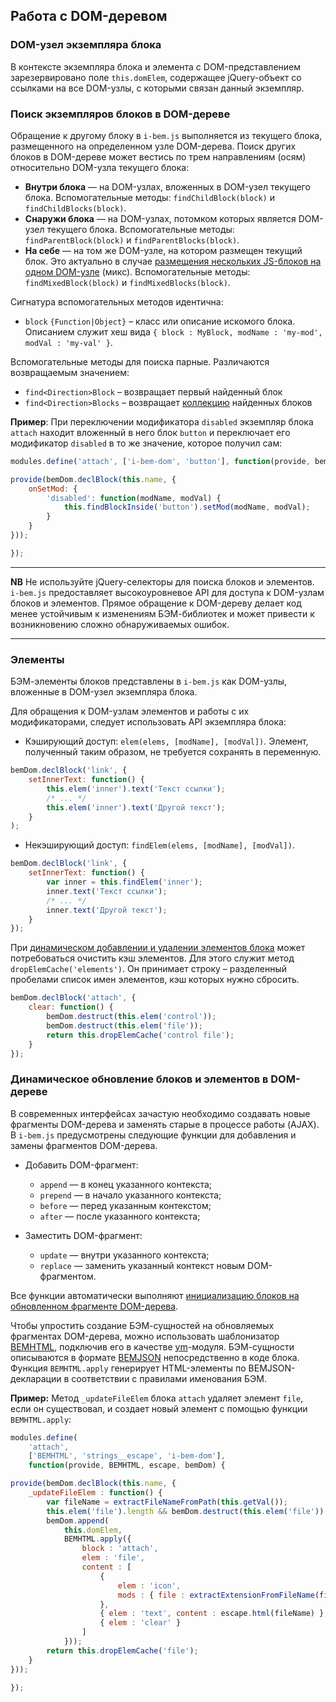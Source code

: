 <a name="dom"></a>
## Работа с DOM-деревом

<a name="domElem"></a>
### DOM-узел экземпляра блока

В контексте экземпляра блока и элемента с DOM-представлением зарезервировано поле `this.domElem`, содержащее jQuery-объект со ссылками на все DOM-узлы, с которыми связан данный экземпляр.

<a name="api-blocks-find"></a>
### Поиск экземпляров блоков в DOM-дереве

Обращение к другому блоку в `i-bem.js` выполняется из текущего блока, размещенного на определенном узле DOM-дерева.
Поиск других блоков в DOM-дереве может вестись по трем направлениям (осям) относительно DOM-узла текущего блока:

* **Внутри блока** — на DOM-узлах, вложенных в DOM-узел текущего блока. Вспомогательные методы: `findChildBlock(block)` и `findChildBlocks(block)`.
* **Снаружи блока** — на DOM-узлах, потомком которых является DOM-узел текущего блока. Вспомогательные методы: `findParentBlock(block)` и `findParentBlocks(block)`.
* **На себе** — на том же DOM-узле, на котором размещен текущий блок. Это актуально в случае [размещения нескольких JS-блоков на одном DOM-узле](i-bem-js-html-binding.ru.md#html-mixes) (микс). Вспомогательные методы: `findMixedBlock(block)` и `findMixedBlocks(block)`.

Сигнатура вспомогательных методов идентична:

* `block` `{Function|Object}` – класс или описание искомого блока. Описанием служит хеш вида `{ block : MyBlock, modName : 'my-mod', modVal : 'my-val' }`.

Вспомогательные методы для поиска парные. Различаются возвращаемым значением:

* `find<Direction>Block` – возвращает первый найденный блок
* `find<Direction>Blocks` – возвращает [коллекцию](i-bem-js-collection.ru.md) найденных блоков

**Пример**: При переключении модификатора `disabled` экземпляр блока
`attach` находит вложенный в него блок `button` и переключает его
модификатор `disabled` в то же значение, которое получил сам:

```js
modules.define('attach', ['i-bem-dom', 'button'], function(provide, bemDom) {

provide(bemDom.declBlock(this.name, {
    onSetMod: {
        'disabled': function(modName, modVal) {
            this.findBlockInside('button').setMod(modName, modVal);
        }
    }
}));

});
```


***

**NB** Не используйте jQuery-селекторы для поиска блоков и элементов.
`i-bem.js` предоставляет высокоуровневое API для доступа к DOM-узлам блоков и элементов. Прямое обращение к DOM-дереву делает код менее устойчивым к изменениям БЭМ-библиотек и может привести к возникновению сложно обнаруживаемых ошибок.

***

<a name="elem-api"></a>
### Элементы

БЭМ-элементы блоков представлены в `i-bem.js` как DOM-узлы, вложенные в DOM-узел экземпляра блока. 

Для обращения к DOM-узлам элементов и работы с их модификаторами, следует использовать API экземпляра блока:

* Кэширующий доступ: `elem(elems, [modName], [modVal])`. Элемент,
полученный таким образом, не требуется сохранять в переменную.

```js
bemDom.declBlock('link', {
    setInnerText: function() {
        this.elem('inner').text('Текст ссылки');
        /* ... */
        this.elem('inner').text('Другой текст');
    }
);
```


* Некэширующий доступ: `findElem(elems, [modName], [modVal])`.

```js
bemDom.declBlock('link', {
    setInnerText: function() {
        var inner = this.findElem('inner');
        inner.text('Текст ссылки');
        /* ... */
        inner.text('Другой текст');
    }
});
```


При [динамическом добавлении и удалении элементов блока](#dynamic) может
потребоваться очистить кэш элементов. Для этого служит метод `dropElemCache('elements')`. Он принимает строку – разделенный пробелами список имен элементов, кэш которых нужно сбросить.

```js
bemDom.declBlock('attach', {
    clear: function() {
        bemDom.destruct(this.elem('control'));
        bemDom.destruct(this.elem('file'));
        return this.dropElemCache('control file');
    }
});
```


<a name="dynamic"></a>
### Динамическое обновление блоков и элементов в DOM-дереве

В современных интерфейсах зачастую необходимо создавать новые
фрагменты DOM-дерева и заменять старые в процессе работы (AJAX). В
`i-bem.js` предусмотрены следующие функции для добавления и замены
фрагментов DOM-дерева.

* Добавить DOM-фрагмент:

  * `append` —  в конец указанного контекста;
  * `prepend` — в начало указанного контекста;
  * `before` — перед указанным контекстом;
  * `after` — после указанного контекста;

* Заместить DOM-фрагмент:

  * `update` —  внутри указанного контекста;
  * `replace` — заменить указанный контекст новым DOM-фрагментом.

Все функции автоматически выполняют [инициализацию блоков на обновленном фрагменте DOM-дерева](i-bem-js-init.ru.md#init-ajax).

Чтобы упростить создание БЭМ-сущностей на обновляемых фрагментах
DOM-дерева, можно использовать шаблонизатор
[BEMHTML](https://ru.bem.info/technology/bemhtml/current/intro/), подключив
его в качестве [ym][]-модуля. БЭМ-сущности описываются в формате
[BEMJSON](https://ru.bem.info/technology/bemjson/current/bemjson/)
непосредственно в коде блока. Функция `BEMHTML.apply` генерирует
HTML-элементы по BEMJSON-декларации в соответствии с правилами
именования БЭМ.

**Пример:** Метод `_updateFileElem` блока `attach` удаляет элемент `file`, если он существовал, и создает новый элемент с помощью функции `BEMHTML.apply`:

```js
modules.define(
    'attach',
    ['BEMHTML', 'strings__escape', 'i-bem-dom'],
    function(provide, BEMHTML, escape, bemDom) {

provide(bemDom.declBlock(this.name, {
    _updateFileElem : function() {
        var fileName = extractFileNameFromPath(this.getVal());
        this.elem('file').length && bemDom.destruct(this.elem('file'));
        bemDom.append(
            this.domElem,
            BEMHTML.apply({
                block : 'attach',
                elem : 'file',
                content : [
                    {
                        elem : 'icon',
                        mods : { file : extractExtensionFromFileName(fileName) }
                    },
                    { elem : 'text', content : escape.html(fileName) },
                    { elem : 'clear' }
                ]
            }));
        return this.dropElemCache('file');
    }
}));

});
```


[ym]: https://github.com/ymaps/modules

[i-bem]: https://ru.bem.info/libs/bem-core/current/desktop/i-bem/jsdoc/

[i-bem-dom]: https://ru.bem.info/libs/bem-core/current/desktop/i-bem-dom/jsdoc/
